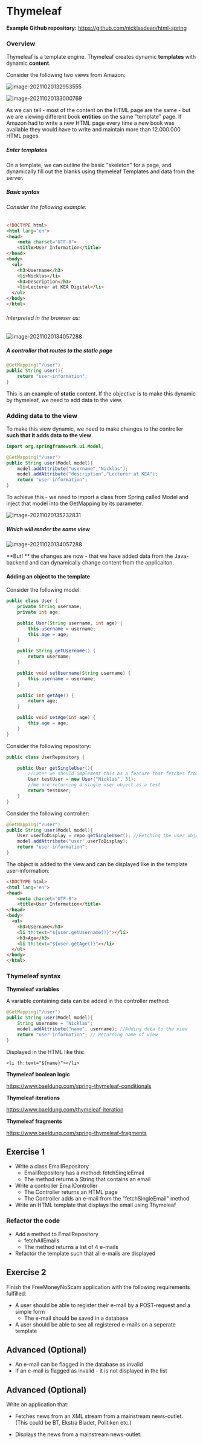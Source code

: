 # Thymeleaf

**Example Github repository:** https://github.com/nicklasdean/html-spring

### Overview

Thymeleaf is a template engine. Thymeleaf creates dynamic **templates** with dynamic **content**.

Consider the following two views from Amazon: 

![image-20211020132953555](Untitled.assets/image-20211020132953555.png)

![image-20211020133000769](Untitled.assets/image-20211020133000769.png)

As we can tell - most of the content on the HTML page are the same - but we are viewing different book **entities** on the same "template" page. If Amazon had to write a new HTML page every time a new book was available they would have to write and maintain more than 12.000.000 HTML pages.

##### Enter templates

On a template, we can outline the basic "skeleton" for a page, and dynamically fill out the blanks using thymeleaf Templates and  data from the server.

##### Basic syntax

###### Consider the following example:

```html
<!DOCTYPE html>
<html lang="en">
<head>
    <meta charset="UTF-8">
    <title>User Information</title>
</head>
<body>
  <ul>
    <h3>Username</h3>
    <li>Nicklas</li>
    <h3>Description</h3>
    <li>Lecturer at KEA Digital</li>
  </ul>
</body>
</html>
```

###### Interpreted in the browser as: 

![image-20211020134057288](Untitled.assets/image-20211020134057288.png)

##### A controller that routes to the static page 

```java
@GetMapping("/user")
public String user(){
    return "user-information";
}
```

This is an example of **static** content. If the objective is to make this dynamic by thymeleaf, we need to add data to the view.

### Adding data to the view

To make this view dynamic, we need to make changes to the controller **such that it adds data to the view**

```java
import org.springframework.ui.Model;
```

```java
@GetMapping("/user")
public String user(Model model){
    model.addAttribute("username","Nicklas");
  	model.addAttribute("description","Lecturer at KEA");
    return "user-information";
}
```

To achieve this - we need to import a class from Spring called Model and inject that model into the GetMapping by its parameter.

![image-20211020135232831](Thymeleaf.assets/image-20211020135232831.png)

##### Which will render the same view

![image-20211020134057288](Thymeleaf.assets/image-20211020134057288.png)

**But! ** the changes are now - that we have added data from the Java-backend and can dynamically change content from the applicaiton. 

#### Adding an object to the template 

Consider the following model:

```java
public class User {
    private String username;
    private int age;

    public User(String username, int age) {
        this.username = username;
        this.age = age;
    }

    public String getUsername() {
        return username;
    }

    public void setUsername(String username) {
        this.username = username;
    }

    public int getAge() {
        return age;
    }

    public void setAge(int age) {
        this.age = age;
    }
}
```

Consider the following repository:

```java
public class UserRepository {

    public User getSingleUser(){
        //Later we should implement this as a feature that fetches from the database
        User testUser = new User("Nicklas", 31);
        //We are returning a single user object as a test
        return testUser;
    }
}
```

Consider the following controller:

```java
@GetMapping("/user")
public String user(Model model){
    User userToDisplay = repo.getSingleUser(); //Fetching the user object from the repository
    model.addAttribute("user",userToDisplay);
    return "user-information";
}
```

The object is added to the view and can be displayed like in the template user-information:

```html
<!DOCTYPE html>
<html lang="en">
<head>
    <meta charset="UTF-8">
    <title>User Information</title>
</head>
<body>
  <ul>
    <h3>Username</h3>
    <li th:text="${user.getUsername()}"></li>
    <h3>Age</h3>
    <li th:text="${user.getAge()}"></li>
  </ul>
</body>
</html>
```

### Thymeleaf syntax

**Thymeleaf variables**

A variable containing data can be added in the controller method:

```java
@GetMapping("/user")
public String user(Model model){
  	String username = "Nicklas";
    model.addAttribute("name", username); //Adding data to the view
    return "user-information"; // Returning name of view
}
```

Displayed in the HTML like this: 

`<li th:text="${name}"></li>`

**Thymeleaf boolean logic**

https://www.baeldung.com/spring-thymeleaf-conditionals

**Thymeleaf iterations**

https://www.baeldung.com/thymeleaf-iteration

**Thymeleaf fragments**

https://www.baeldung.com/spring-thymeleaf-fragments

## Exercise 1

- Write a class EmailRepository
  - EmailRepository has a method: fetchSingleEmail
  - The method returns a String that contains an email
- Write a controller EmailController
  - The Controller returns an HTML page
  - The Controller adds an e-mail from the "fetchSingleEmail" method
- Write an HTML template that displays the email using Thymeleaf

### Refactor the code

- Add a method to EmailRepository
  - fetchAllEmails
  - The method returns a list of 4 e-mails
- Refactor the template such that all e-mails are displayed

## Exercise 2

Finish the FreeMoneyNoScam application with the following requirements fulfilled:

- A user should be able to register their e-mail by a POST-request and a simple form
  - The e-mail should be saved in a database
- A user should be able to see all registered e-mails on a seperate template



## Advanced (Optional)

- An e-mail can be flagged in the database as invalid
- If an e-mail is flagged as invalid - it is not displayed in the list



## Advanced (Optional)

Write an application that:

- Fetches news from an XML stream from a mainstream news-outlet. (This could be BT, Ekstra Bladet, Politiken etc.)

- Displays the news from a mainstream news-outlet.
